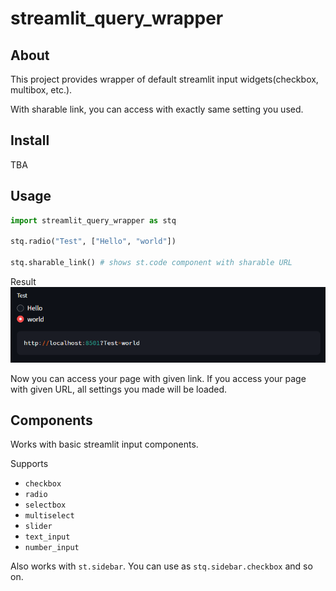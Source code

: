 # streamlit_query_wrapper

## About
This project provides wrapper of default streamlit input widgets(checkbox, multibox, etc.).

With sharable link, you can access with exactly same setting you used.

## Install
TBA

## Usage

```python
import streamlit_query_wrapper as stq

stq.radio("Test", ["Hello", "world"])

stq.sharable_link() # shows st.code component with sharable URL
```

Result
<img src="readme/basic.png" alt="drawing"/>

Now you can access your page with given link. If you access your page with given URL, all settings you made will be loaded.

## Components
Works with basic streamlit input components.

Supports
* `checkbox`
* `radio`
* `selectbox`
* `multiselect`
* `slider`
* `text_input`
* `number_input`

Also works with `st.sidebar`. You can use as `stq.sidebar.checkbox` and so on.

